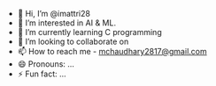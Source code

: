 - 👋 Hi, I’m @imattri28
- 👀 I’m interested in AI & ML.
- 🌱 I’m currently learning C programming
- 💞️ I’m looking to collaborate on 
- 📫 How to reach me - mchaudhary2817@gmail.com
- 😄 Pronouns: ...
- ⚡ Fun fact: ...

<!---
imattri28/imattri28 is a ✨ special ✨ repository because its `README.md` (this file) appears on your GitHub profile.
You can click the Preview link to take a look at your changes.
--->
